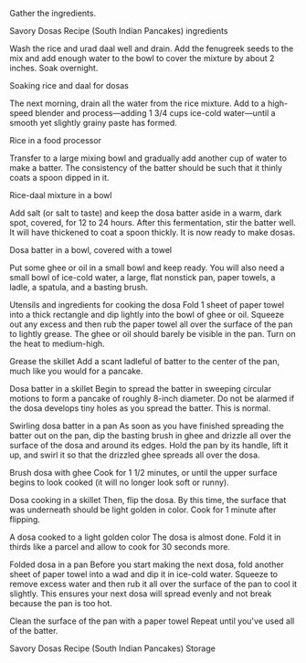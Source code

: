 Gather the ingredients.

Savory Dosas Recipe (South Indian Pancakes) ingredients 

Wash the rice and urad daal well and drain. Add the fenugreek seeds to the mix and add enough water to the bowl to cover the mixture by about 2 inches. Soak overnight.

Soaking rice and daal for dosas

The next morning, drain all the water from the rice mixture. Add to a high-speed blender and process—adding 1 3/4 cups ice-cold water—until a smooth yet slightly grainy paste has formed.

Rice in a food processor 

Transfer to a large mixing bowl and gradually add another cup of water to make a batter. The consistency of the batter should be such that it thinly coats a spoon dipped in it.

Rice-daal mixture in a bowl

Add salt (or salt to taste) and keep the dosa batter aside in a warm, dark spot, covered, for 12 to 24 hours. After this fermentation, stir the batter well. It will have thickened to coat a spoon thickly. It is now ready to make dosas.

Dosa batter in a bowl, covered with a towel 

Put some ghee or oil in a small bowl and keep ready. You will also need a small bowl of ice-cold water, a large, flat nonstick pan, paper towels, a ladle, a spatula, and a basting brush.

Utensils and ingredients for cooking the dosa 
Fold 1 sheet of paper towel into a thick rectangle and dip lightly into the bowl of ghee or oil. Squeeze out any excess and then rub the paper towel all over the surface of the pan to lightly grease. The ghee or oil should barely be visible in the pan. Turn on the heat to medium-high.

Grease the skillet 
Add a scant ladleful of batter to the center of the pan, much like you would for a pancake.

Dosa batter in a skillet 
Begin to spread the batter in sweeping circular motions to form a pancake of roughly 8-inch diameter. Do not be alarmed if the dosa develops tiny holes as you spread the batter. This is normal.

Swirling dosa batter in a pan
As soon as you have finished spreading the batter out on the pan, dip the basting brush in ghee and drizzle all over the surface of the dosa and around its edges. Hold the pan by its handle, lift it up, and swirl it so that the drizzled ghee spreads all over the dosa.​

Brush dosa with ghee 
Cook for 1 1/2 minutes, or until the upper surface begins to look cooked (it will no longer look soft or runny).

Dosa cooking in a skillet 
Then, flip the dosa. By this time, the surface that was underneath should be light golden in color. Cook for 1 minute after flipping.

A dosa cooked to a light golden color 
The dosa is almost done. Fold it in thirds like a parcel and allow to cook for 30 seconds more.

Folded dosa in a pan
Before you start making the next dosa, fold another sheet of paper towel into a wad and dip it in ice-cold water. Squeeze to remove excess water and then rub it all over the surface of the pan to cool it slightly. This ensures your next dosa will spread evenly and not break because the pan is too hot.

Clean the surface of the pan with a paper towel 
Repeat until you've used all of the batter.

Savory Dosas Recipe (South Indian Pancakes)
Storage